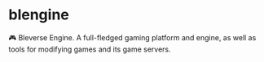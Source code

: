 # blengine
🎮 Bleverse Engine. A full-fledged gaming platform and engine, as well as tools for modifying games and its game servers.
